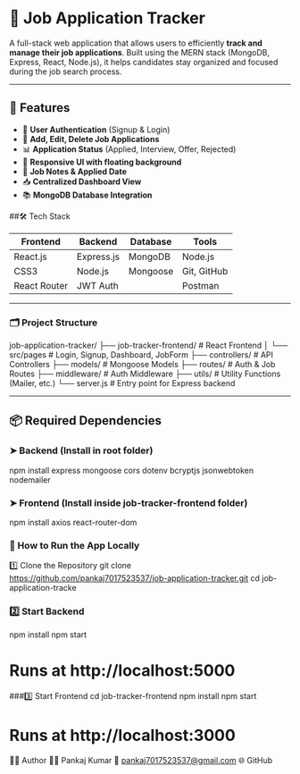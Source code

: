 # 💼 Job Application Tracker

A full-stack web application that allows users to efficiently **track and manage their job applications**. Built using the MERN stack (MongoDB, Express, React, Node.js), it helps candidates stay organized and focused during the job search process.

---

## 🚀 Features

- 🔐 **User Authentication** (Signup & Login)
- 📝 **Add, Edit, Delete Job Applications**
- 📊 **Application Status** (Applied, Interview, Offer, Rejected)
- 🎨 **Responsive UI with floating background**
- 📌 **Job Notes & Applied Date**
- 📥 **Centralized Dashboard View**
- 📚 **MongoDB Database Integration**


##🛠️ Tech Stack

| Frontend     | Backend      | Database   | Tools        |
|--------------|--------------|------------|--------------|
| React.js     | Express.js   | MongoDB    | Node.js      |
| CSS3         | Node.js      | Mongoose   | Git, GitHub  |
| React Router | JWT Auth     |            | Postman      |

---

### 🗂️ Project Structure

job-application-tracker/
├── job-tracker-frontend/     # React Frontend
│   └── src/pages              # Login, Signup, Dashboard, JobForm
├── controllers/              # API Controllers
├── models/                   # Mongoose Models
├── routes/                   # Auth & Job Routes
├── middleware/               # Auth Middleware
├── utils/                    # Utility Functions (Mailer, etc.)
└── server.js                 # Entry point for Express backend

---

## 📦 Required Dependencies

### ➤ Backend (Install in root folder)
npm install express mongoose cors dotenv bcryptjs jsonwebtoken nodemailer

### ➤ Frontend (Install inside job-tracker-frontend folder)
npm install axios react-router-dom

### 🚀 How to Run the App Locally
1️⃣ Clone the Repository
git clone https://github.com/pankaj7017523537/job-application-tracker.git
cd job-application-tracke

### 2️⃣ Start Backend 
npm install
npm start
# Runs at http://localhost:5000

###3️⃣ Start Frontend
cd job-tracker-frontend
npm install
npm start
# Runs at http://localhost:3000

🧑‍💻 Author
👨‍💻 Pankaj Kumar
📧 pankaj7017523537@gmail.com
🌐 GitHub


